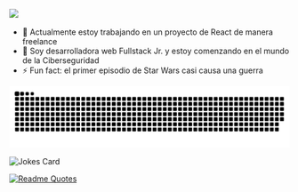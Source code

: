 ![](https://user-images.githubusercontent.com/86026739/162335634-ef0259a4-b09c-4354-8ed9-e210c35345fc.png)

- 🔭 Actualmente estoy trabajando en un proyecto de React de manera freelance
- 🌱 Soy desarrolladora web Fullstack Jr. y estoy comenzando en el mundo de la Ciberseguridad
- ⚡ Fun fact: el primer episodio de Star Wars casi causa una guerra

![github contribution grid snake animation](https://raw.githubusercontent.com/platane/platane/output/github-contribution-grid-snake.svg)




![Jokes Card](https://readme-jokes.vercel.app/api)


[![Readme Quotes](https://quotes-github-readme.vercel.app/api?type=horizontal&theme=dark)](https://github.com/piyushsuthar/github-readme-quotes)
